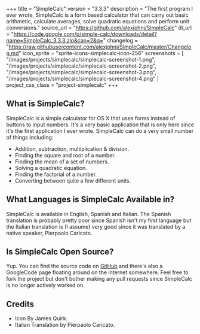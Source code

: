 +++
title = "SimpleCalc"
version = "3.3.3"
description = "The first program I ever wrote, SimpleCalc is a form based calculator that can carry out basic arithmetic, calculate averages, solve quadratic equations and perform unit conversions."
source_url = "https://github.com/alexjohnj/SimpleCalc"
dl_url = "https://code.google.com/p/simple-calc/downloads/detail?name=SimpleCalc_3.3.3.zip&can=2&q="
changelog = "https://raw.githubusercontent.com/alexjohnj/SimpleCalc/master/Changelog.md"
icon_sprite = "sprite-icons-simplecalc-icon-256"
screenshots = [
	"/images/projects/simplecalc/simplecalc-screenshot-1.png",
	"/images/projects/simplecalc/simplecalc-screenshot-2.png",
	"/images/projects/simplecalc/simplecalc-screenshot-3.png",
    "/images/projects/simplecalc/simplecalc-screenshot-4.png"
]
project_css_class = "project-simplecalc"
+++

## What is SimpleCalc?

SimpleCalc is a simple calculator for OS X that uses forms instead of buttons to input numbers. It's a very basic application that is only here since it's the first application I ever wrote. SimpleCalc can do a very small number of things including:

- Addition, subtraction, multiplication & division.
- Finding the square and root of a number. 
- Finding the mean of a set of numbers.
- Solving a quadratic equation.
- Finding the factorial of a number.
- Converting between quite a few different units.

## What Languages is SimpleCalc Available in?

SimpleCalc is available in English, Spanish and Italian. The Spanish translation is probably pretty poor since Spanish isn't my first language but the Italian translation is (I assume) very good since it was translated by a native speaker, Pierpaolo Caricato. 

## Is SimpleCalc Open Source?

Yup. You can find the source code on [GitHub][simplecalc-github] and there's also a GoogleCode page floating around on the internet somewhere. Feel free to fork the project but don't bother making any pull requests since SimpleCalc is no longer actively worked on. 

## Credits

- Icon By James Quirk.
- Italian Translation by Pierpaolo Caricato.

[simplecalc-github]: https://github.com/alexjohnj/SimpleCalc